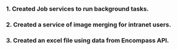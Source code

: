### 1. Created Job services to run background tasks.
### 2. Created a service of image merging for intranet users.
### 3. Created an excel file using data from Encompass API.

